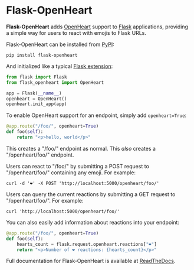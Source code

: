 # Flask-OpenHeart

**Flask-OpenHeart** adds [OpenHeart][openheart] support to [Flask][flask] applications, providing a simple way for users
to react with emojis to Flask URLs.

Flask-OpenHeart can be installed from [PyPI][pypi]:

```shell
pip install flask-openheart
```

And initialized like a typical [Flask extension][flask-ext]:

```python
from flask import Flask
from flask_openheart import OpenHeart

app = Flask(__name__)
openheart = OpenHeart()
openheart.init_app(app)
```

To enable OpenHeart support for an endpoint, simply add `openheart=True`:

```python
@app.route("/foo/", openheart=True)
def foo(self):
    return "<p>hello, world</p>"
```

This creates a "/foo/" endpoint as normal. This *also* creates a
"/openheart/foo/" endpoint.

Users can react to "/foo/" by submitting a POST request to "/openheart/foo/"
containing any emoji. For example:

```shell
curl -d '❤️' -X POST 'http://localhost:5000/openheart/foo/'
```

Users can query the current reactions by submitting a GET request to
"/openheart/foo/". For example:

```shell
curl 'http://localhost:5000/openheart/foo/'
```

You can also easily add information about reactions into your endpoint:

```python
@app.route("/foo/", openheart=True)
def foo(self):
    hearts_count = flask.request.openheart.reactions["❤️"]
    return "<p>Number of ❤️ reactions: {hearts_count}</p>"
```

Full documentation for Flask-OpenHeart is available at [ReadTheDocs][readthedocs].

[pypi]: https://pypi.org/project/flask-openheart/
[readthedocs]: https://flask-openheart.readthedocs.io/
[openheart]: https://openheart.fyi/
[flask]: https://flask.palletsprojects.com/
[flask-ext]: https://flask.palletsprojects.com/en/stable/extensions/
